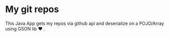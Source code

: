 # My git repos
This Java App gets my repos via github api and deserialize on a POJO/Array using GSON lib :heart: .
